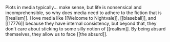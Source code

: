 Plots in media typically... make sense, but life is nonsensical and incomprehensible, so why does media need to adhere to the fiction that is [[realism]]. I love media like [[Welcome to Nightvale]], [[blaseball]], and [[17776]] because they have internal consistency, but beyond that, they don't care about sticking to some silly notion of [[realism]]. By being absurd themselves, they allow us to face [[the absurd]].
